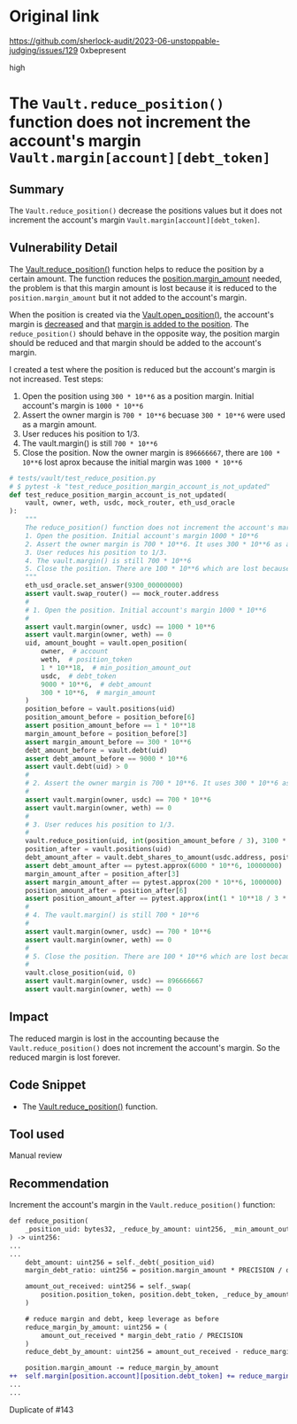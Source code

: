 # Original link
https://github.com/sherlock-audit/2023-06-unstoppable-judging/issues/129
0xbepresent

high

# The `Vault.reduce_position()` function does not increment the account's margin `Vault.margin[account][debt_token]`

## Summary

The `Vault.reduce_position()` decrease the positions values but it does not increment the account's margin `Vault.margin[account][debt_token]`.

## Vulnerability Detail

The [Vault.reduce_position()](https://github.com/sherlock-audit/2023-06-unstoppable/blob/main/unstoppable-dex-audit/contracts/margin-dex/Vault.vy#L290) function helps to reduce the position by a certain amount. The function reduces the [position.margin_amount](https://github.com/sherlock-audit/2023-06-unstoppable/blob/main/unstoppable-dex-audit/contracts/margin-dex/Vault.vy#L326) needed, the problem is that this margin amount is lost because it is reduced to the `position.margin_amount` but it not added to the account's margin.

When the position is created via the [Vault.open_position()](https://github.com/sherlock-audit/2023-06-unstoppable/blob/main/unstoppable-dex-audit/contracts/margin-dex/Vault.vy#L157), the account's margin is [decreased](https://github.com/sherlock-audit/2023-06-unstoppable/blob/main/unstoppable-dex-audit/contracts/margin-dex/Vault.vy#L178) and that [margin is added to the position](https://github.com/sherlock-audit/2023-06-unstoppable/blob/main/unstoppable-dex-audit/contracts/margin-dex/Vault.vy#L192). The `reduce_position()` should behave in the opposite way, the position margin should be reduced and that margin should be added to the account's margin.

I created a test where the position is reduced but the account's margin is not increased. Test steps:

1. Open the position using `300 * 10**6` as a position margin. Initial account's margin is `1000 * 10**6`
2. Assert the owner margin is `700 * 10**6` becuase `300 * 10**6` were used as a margin amount.
3. User reduces his position to 1/3.
4. The vault.margin() is still `700 * 10**6`
5. Close the position. Now the owner margin is `896666667`, there are `100 * 10**6` lost aprox because the initial margin was `1000 * 10**6`

```python
# tests/vault/test_reduce_position.py
# $ pytest -k "test_reduce_position_margin_account_is_not_updated"
def test_reduce_position_margin_account_is_not_updated(
    vault, owner, weth, usdc, mock_router, eth_usd_oracle
):
    """
    The reduce_position() function does not increment the account's margin
    1. Open the position. Initial account's margin 1000 * 10**6
    2. Assert the owner margin is 700 * 10**6. It uses 300 * 10**6 as a margin amount.
    3. User reduces his position to 1/3.
    4. The vault.margin() is still 700 * 10**6
    5. Close the position. There are 100 * 10**6 which are lost because the initial margin was 1000 * 10**6
    """
    eth_usd_oracle.set_answer(9300_00000000)
    assert vault.swap_router() == mock_router.address
    #
    # 1. Open the position. Initial account's margin 1000 * 10**6
    #
    assert vault.margin(owner, usdc) == 1000 * 10**6
    assert vault.margin(owner, weth) == 0
    uid, amount_bought = vault.open_position(
        owner,  # account
        weth,  # position_token
        1 * 10**18,  # min_position_amount_out
        usdc,  # debt_token
        9000 * 10**6,  # debt_amount
        300 * 10**6,  # margin_amount
    )
    position_before = vault.positions(uid)
    position_amount_before = position_before[6]
    assert position_amount_before == 1 * 10**18
    margin_amount_before = position_before[3]
    assert margin_amount_before == 300 * 10**6
    debt_amount_before = vault.debt(uid)
    assert debt_amount_before == 9000 * 10**6
    assert vault.debt(uid) > 0
    #
    # 2. Assert the owner margin is 700 * 10**6. It uses 300 * 10**6 as a margin amount.
    #
    assert vault.margin(owner, usdc) == 700 * 10**6
    assert vault.margin(owner, weth) == 0
    #
    # 3. User reduces his position to 1/3.
    #
    vault.reduce_position(uid, int(position_amount_before / 3), 3100 * 10**6)
    position_after = vault.positions(uid)
    debt_amount_after = vault.debt_shares_to_amount(usdc.address, position_after[4])
    assert debt_amount_after == pytest.approx(6000 * 10**6, 10000000)
    margin_amount_after = position_after[3]
    assert margin_amount_after == pytest.approx(200 * 10**6, 1000000)
    position_amount_after = position_after[6]
    assert position_amount_after == pytest.approx(int(1 * 10**18 / 3 * 2), 1000)
    #
    # 4. The vault.margin() is still 700 * 10**6
    #
    assert vault.margin(owner, usdc) == 700 * 10**6
    assert vault.margin(owner, weth) == 0
    #
    # 5. Close the position. There are 100 * 10**6 which are lost because the initial margin was 1000 * 10**6
    #
    vault.close_position(uid, 0)
    assert vault.margin(owner, usdc) == 896666667
    assert vault.margin(owner, weth) == 0
```

## Impact

The reduced margin is lost in the accounting because the `Vault.reduce_position()` does not increment the account's margin. So the reduced margin is lost forever.

## Code Snippet

- The [Vault.reduce_position()](https://github.com/sherlock-audit/2023-06-unstoppable/blob/main/unstoppable-dex-audit/contracts/margin-dex/Vault.vy#L290) function.


## Tool used

Manual review

## Recommendation

Increment the account's margin in the `Vault.reduce_position()` function:

```diff
def reduce_position(
    _position_uid: bytes32, _reduce_by_amount: uint256, _min_amount_out: uint256
) -> uint256:
...
...
    debt_amount: uint256 = self._debt(_position_uid)
    margin_debt_ratio: uint256 = position.margin_amount * PRECISION / debt_amount

    amount_out_received: uint256 = self._swap(
        position.position_token, position.debt_token, _reduce_by_amount, min_amount_out
    )

    # reduce margin and debt, keep leverage as before
    reduce_margin_by_amount: uint256 = (
        amount_out_received * margin_debt_ratio / PRECISION
    )
    reduce_debt_by_amount: uint256 = amount_out_received - reduce_margin_by_amount

    position.margin_amount -= reduce_margin_by_amount
++  self.margin[position.account][position.debt_token] += reduce_margin_by_amount
...
...
```

Duplicate of #143
